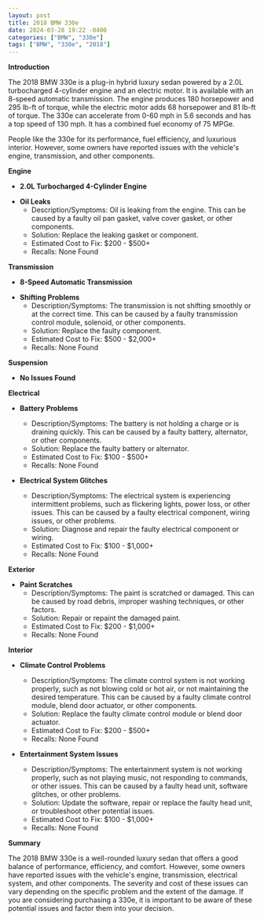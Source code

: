 ```yaml
---
layout: post
title: 2018 BMW 330e
date: 2024-03-28 19:22 -0400
categories: ["BMW", "330e"]
tags: ["BMW", "330e", "2018"]
---
```

**Introduction**

The 2018 BMW 330e is a plug-in hybrid luxury sedan powered by a 2.0L turbocharged 4-cylinder engine and an electric motor. It is available with an 8-speed automatic transmission. The engine produces 180 horsepower and 295 lb-ft of torque, while the electric motor adds 68 horsepower and 81 lb-ft of torque. The 330e can accelerate from 0-60 mph in 5.6 seconds and has a top speed of 130 mph. It has a combined fuel economy of 75 MPGe.

People like the 330e for its performance, fuel efficiency, and luxurious interior. However, some owners have reported issues with the vehicle's engine, transmission, and other components.

**Engine**

* **2.0L Turbocharged 4-Cylinder Engine**

- **Oil Leaks**
  - Description/Symptoms: Oil is leaking from the engine. This can be caused by a faulty oil pan gasket, valve cover gasket, or other components.
  - Solution: Replace the leaking gasket or component.
  - Estimated Cost to Fix: $200 - $500+
  - Recalls: None Found


**Transmission**

* **8-Speed Automatic Transmission**

- **Shifting Problems**
  - Description/Symptoms: The transmission is not shifting smoothly or at the correct time. This can be caused by a faulty transmission control module, solenoid, or other components.
  - Solution: Replace the faulty component.
  - Estimated Cost to Fix: $500 - $2,000+
  - Recalls: None Found


**Suspension**

- **No Issues Found**


**Electrical**

- **Battery Problems**
  - Description/Symptoms: The battery is not holding a charge or is draining quickly. This can be caused by a faulty battery, alternator, or other components.
  - Solution: Replace the faulty battery or alternator.
  - Estimated Cost to Fix: $100 - $500+
  - Recalls: None Found

- **Electrical System Glitches**
  - Description/Symptoms: The electrical system is experiencing intermittent problems, such as flickering lights, power loss, or other issues. This can be caused by a faulty electrical component, wiring issues, or other problems.
  - Solution: Diagnose and repair the faulty electrical component or wiring.
  - Estimated Cost to Fix: $100 - $1,000+
  - Recalls: None Found


**Exterior**

- **Paint Scratches**
  - Description/Symptoms: The paint is scratched or damaged. This can be caused by road debris, improper washing techniques, or other factors.
  - Solution: Repair or repaint the damaged paint.
  - Estimated Cost to Fix: $200 - $1,000+
  - Recalls: None Found


**Interior**

- **Climate Control Problems**
  - Description/Symptoms: The climate control system is not working properly, such as not blowing cold or hot air, or not maintaining the desired temperature. This can be caused by a faulty climate control module, blend door actuator, or other components.
  - Solution: Replace the faulty climate control module or blend door actuator.
  - Estimated Cost to Fix: $200 - $500+
  - Recalls: None Found

- **Entertainment System Issues**
  - Description/Symptoms: The entertainment system is not working properly, such as not playing music, not responding to commands, or other issues. This can be caused by a faulty head unit, software glitches, or other problems.
  - Solution: Update the software, repair or replace the faulty head unit, or troubleshoot other potential issues.
  - Estimated Cost to Fix: $100 - $1,000+
  - Recalls: None Found


**Summary**

The 2018 BMW 330e is a well-rounded luxury sedan that offers a good balance of performance, efficiency, and comfort. However, some owners have reported issues with the vehicle's engine, transmission, electrical system, and other components. The severity and cost of these issues can vary depending on the specific problem and the extent of the damage. If you are considering purchasing a 330e, it is important to be aware of these potential issues and factor them into your decision.
